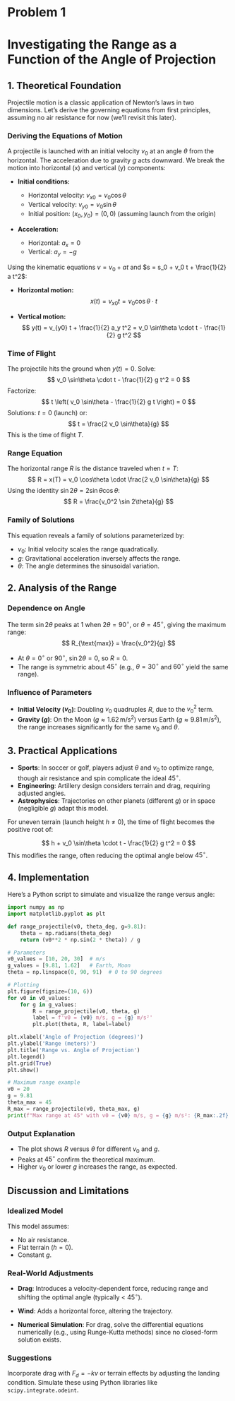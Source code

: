 # Problem 1

# Investigating the Range as a Function of the Angle of Projection

## 1. Theoretical Foundation

Projectile motion is a classic application of Newton’s laws in two dimensions. Let’s derive the governing equations from first principles, assuming no air resistance for now (we’ll revisit this later).

### Deriving the Equations of Motion

A projectile is launched with an initial velocity $v_0$ at an angle $\theta$ from the horizontal. The acceleration due to gravity $g$ acts downward. We break the motion into horizontal (x) and vertical (y) components:

- **Initial conditions:**

  - Horizontal velocity: $v_{x0} = v_0 \cos\theta$
  - Vertical velocity: $v_{y0} = v_0 \sin\theta$
  - Initial position: $(x_0, y_0) = (0, 0)$ (assuming launch from the origin)


- **Acceleration:**

  - Horizontal: $a_x = 0$
  - Vertical: $a_y = -g$
  

Using the kinematic equations $v = v_0 + at$ and $s = s_0 + v_0 t + \frac{1}{2} a t^2$:

- **Horizontal motion:**
  $$
  x(t) = v_{x0} t = v_0 \cos\theta \cdot t
  $$

- **Vertical motion:**
  $$
  y(t) = v_{y0} t + \frac{1}{2} a_y t^2 = v_0 \sin\theta \cdot t - \frac{1}{2} g t^2
  $$

### Time of Flight

The projectile hits the ground when $y(t) = 0$. Solve:
$$
v_0 \sin\theta \cdot t - \frac{1}{2} g t^2 = 0
$$
Factorize:
$$
t \left( v_0 \sin\theta - \frac{1}{2} g t \right) = 0
$$
Solutions: $t = 0$ (launch) or:
$$
t = \frac{2 v_0 \sin\theta}{g}
$$
This is the time of flight $T$.

### Range Equation

The horizontal range $R$ is the distance traveled when $t = T$:
$$
R = x(T) = v_0 \cos\theta \cdot \frac{2 v_0 \sin\theta}{g}
$$
Using the identity $\sin 2\theta = 2 \sin\theta \cos\theta$:
$$
R = \frac{v_0^2 \sin 2\theta}{g}
$$

### Family of Solutions

This equation reveals a family of solutions parameterized by:
- $v_0$: Initial velocity scales the range quadratically.
- $g$: Gravitational acceleration inversely affects the range.
- $\theta$: The angle determines the sinusoidal variation.

## 2. Analysis of the Range

### Dependence on Angle

The term $\sin 2\theta$ peaks at 1 when $2\theta = 90^\circ$, or $\theta = 45^\circ$, giving the maximum range:
$$
R_{\text{max}} = \frac{v_0^2}{g}
$$
- At $\theta = 0^\circ$ or $90^\circ$, $\sin 2\theta = 0$, so $R = 0$.
- The range is symmetric about $45^\circ$ (e.g., $\theta = 30^\circ$ and $60^\circ$ yield the same range).

### Influence of Parameters

- **Initial Velocity ($v_0$)**: Doubling $v_0$ quadruples $R$, due to the $v_0^2$ term.
- **Gravity ($g$)**: On the Moon ($g \approx 1.62 \, \text{m/s}^2$) versus Earth ($g \approx 9.81 \, \text{m/s}^2$), the range increases significantly for the same $v_0$ and $\theta$.

## 3. Practical Applications

- **Sports**: In soccer or golf, players adjust $\theta$ and $v_0$ to optimize range, though air resistance and spin complicate the ideal $45^\circ$.
- **Engineering**: Artillery design considers terrain and drag, requiring adjusted angles.
- **Astrophysics**: Trajectories on other planets (different $g$) or in space (negligible $g$) adapt this model.

For uneven terrain (launch height $h \neq 0$), the time of flight becomes the positive root of:

$$
h + v_0 \sin\theta \cdot t - \frac{1}{2} g t^2 = 0
$$
This modifies the range, often reducing the optimal angle below $45^\circ$.

## 4. Implementation

Here’s a Python script to simulate and visualize the range versus angle:

```python
import numpy as np
import matplotlib.pyplot as plt

def range_projectile(v0, theta_deg, g=9.81):
    theta = np.radians(theta_deg)
    return (v0**2 * np.sin(2 * theta)) / g

# Parameters
v0_values = [10, 20, 30]  # m/s
g_values = [9.81, 1.62]   # Earth, Moon
theta = np.linspace(0, 90, 91)  # 0 to 90 degrees

# Plotting
plt.figure(figsize=(10, 6))
for v0 in v0_values:
    for g in g_values:
        R = range_projectile(v0, theta, g)
        label = f'v0 = {v0} m/s, g = {g} m/s²'
        plt.plot(theta, R, label=label)

plt.xlabel('Angle of Projection (degrees)')
plt.ylabel('Range (meters)')
plt.title('Range vs. Angle of Projection')
plt.legend()
plt.grid(True)
plt.show()

# Maximum range example
v0 = 20
g = 9.81
theta_max = 45
R_max = range_projectile(v0, theta_max, g)
print(f"Max range at 45° with v0 = {v0} m/s, g = {g} m/s²: {R_max:.2f} m")
```

### Output Explanation

- The plot shows $R$ versus $\theta$ for different $v_0$ and $g$.
- Peaks at $45^\circ$ confirm the theoretical maximum.
- Higher $v_0$ or lower $g$ increases the range, as expected.

## Discussion and Limitations

### Idealized Model

This model assumes:
- No air resistance.
- Flat terrain ($h = 0$).
- Constant $g$.

### Real-World Adjustments

- **Drag**: Introduces a velocity-dependent force, reducing range and shifting the optimal angle (typically < $45^\circ$).

- **Wind**: Adds a horizontal force, altering the trajectory.

- **Numerical Simulation**: For drag, solve the differential equations numerically (e.g., using Runge-Kutta methods) since no closed-form solution exists.

### Suggestions

Incorporate drag with $F_d = -k v$ or terrain effects by adjusting the landing condition. Simulate these using Python libraries like `scipy.integrate.odeint`.
